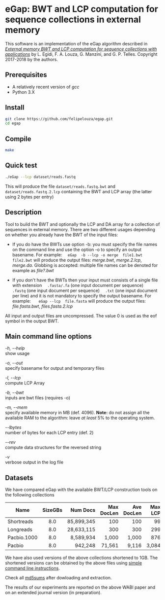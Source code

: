 # eGap: BWT and LCP computation for sequence collections in external memory

This software is an implementation of the eGap algorithm described in 
[*External memory BWT and LCP computation for sequence collections with applications*](https://doi.org/10.4230/LIPIcs.WABI.2018.10) by
L. Egidi, F. A. Louza, G. Manzini, and G. P. Telles. Copyright 2017-2018 by the authors. 


## Prerequisites

* A relatively recent version of *gcc*
* Python 3.X


## Install

```sh
git clone https://github.com/felipelouza/egap.git
cd egap
```

## Compile

```sh
make 
```

## Quick test

```sh
./eGap --lcp dataset/reads.fastq
```

This will produce the file `dataset/reads.fastq.bwt` and `dataset/reads.fastq.2.lcp` containing the BWT and LCP array (the latter using 2 bytes per entry)


## Description

Tool to build the BWT and optionally the LCP and DA array for a collection  of sequences in external memory. There are two different usages depending on whether you already have the BWT of the input files:

* If you do have the BWTs use option -b: you must specify the file names on the command line  and use the option -o to specify an output basename. 
For example:
 `  eGap  -b --lcp -o merge  file1.bwt file2.bwt`
will produce the output files: *merge.bwt*, *merge.2.lcp*, *merge.da*. Globbing is accepted: multiple file names can be denoted for example as *file?.bwt*
 
* If you don't have the BWTs then your input must consists of a single file with extension 
  `  .fasta/.fa`  (one input document per sequence)
  `  .fastq`      (one input document per sequence)
  `  .txt`        (one input document per line)
and it is not mandatory to specify the output basename. For example:
  `   eGap --lcp  file.fasta` 
will produce the output files: *file.fasta.bwt*, *files.fasta.2.lcp*

All input and output files are uncompressed. The value 0 is used as the eof symbol in the output BWT.


## Main command line options

*-h, --help*      
  show usage

*-o, --out*        
  specify basename for output and temporary files

*-l, --lcp*          
  compute LCP Array
  
*-b, --bwt*          
  inputs are bwt files (requires -o)

*-m, --mem*     
  specify available memory in MB (def. 4096). **Note:** do not assign all the available RAM to the algorithm: leave *at least* 5% to the operating system.
  
*--lbytes*      
  number of bytes for each LCP entry (def. 2)

*--rev*      
  compute data structures for the reversed string  

*-v*       
  verbose output in the log file



## Datasets


We have compared eGap with the available BWT/LCP construction tools on the following collections


Name         |SizeGBs|Num Docs    |Max DocLen|Ave DocLen|Max LCP| Ave LCP | Download Link
-------------|:-----:|-----------:|---------:|---------:|------:|--------:|-----------
Shortreads   | 8.0   | 85,899,345 | 100      | 100      | 99    | 27.90   | [.tar.gz](https://drive.google.com/open?id=199dUcf-NgCV4WaWTs96siJtibd0GsDM2)
Longreads    | 8.0   | 28,633,115 | 300      | 300      | 299   | 90.28   | [.tar.gz](https://drive.google.com/open?id=1uck1L79ERqkX4G26_-3LYYlGkw0r2Qxe)
Pacbio.1000  | 8.0   | 8,589,934  | 1,000    | 1,000    | 876   | 18.05   | [.tar.gz](https://drive.google.com/open?id=1ehqbYJmRedwiR2iLMYEP1TerkvxhhXZV)
Pacbio       | 8.0   | 942,248    | 71,561   | 9,116    | 3,084 | 18.32   | [.tar.gz](https://drive.google.com/open?id=1JER4Ci1DyZtQERqILNbrebWBXQdVQrW4)


We have also used versions of the above collections shortened to 1GB. The shortened versions can be obtained by the above files using [simple command line instructions](https://drive.google.com/open?id=1rjObN6fzXU_LrOLadCgxQ0bXh5mlTwNq). 

Check all [md5sums](https://drive.google.com/open?id=1CgoVBpElte6iQ6I1XkvYvi56lHqvq1kK) after dowloading and extraction.

The results of our experiments are reported on the above WABI paper and on an extended journal version (in preparation).

